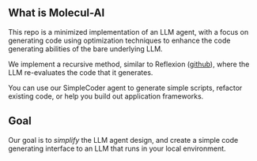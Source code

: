 ## What is Molecul-AI

This repo is a minimized implementation of an LLM agent, with a focus on generating code using optimization techniques to enhance the code generating abilities of the bare underlying LLM.

We implement a recursive method, similar to Reflexion ([github](https://github.com/noahshinn024/reflexion)), where the LLM re-evaluates the code that it generates. 

You can use our SimpleCoder agent to generate simple scripts, refactor existing code, or help you build out application frameworks.

## Goal

Our goal is to *simplify* the LLM agent design, and create a simple code generating interface to an LLM that runs in your local environment. 